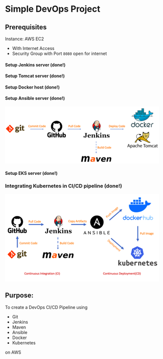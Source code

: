 # Simple DevOps Project

## Prerequisites

Instance: AWS EC2
  - With Internet Access
  - Security Group with Port `8080` open for internet

#### Setup Jenkins server (done!)

#### Setup Tomcat server (done!)

#### Setup Docker host (done!)

#### Setup Ansible server (done!)
<img src="https://github.com/cly1213/Simple_DevOps_Project/blob/main/CICD1.png">

#### Setup EKS server (done!)

### Integrating Kubernetes in CI/CD pipeline (done!)
<img src="https://github.com/cly1213/Simple_DevOps_Project/blob/main/CICD2.png">

## Purpose:
To create a DevOps CI/CD Pipeline using

- Git
- Jenkins
- Maven
- Ansible
- Docker
- Kubernetes

on AWS
